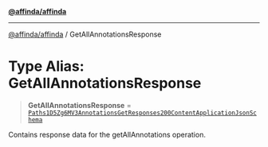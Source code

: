 [**@affinda/affinda**](../README.md)

***

[@affinda/affinda](../globals.md) / GetAllAnnotationsResponse

# Type Alias: GetAllAnnotationsResponse

> **GetAllAnnotationsResponse** = [`Paths1D5Zg6MV3AnnotationsGetResponses200ContentApplicationJsonSchema`](../interfaces/Paths1D5Zg6MV3AnnotationsGetResponses200ContentApplicationJsonSchema.md)

Contains response data for the getAllAnnotations operation.
